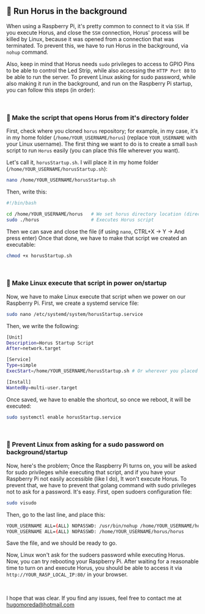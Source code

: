 ## 🏃 Run Horus in the background
When using a Raspberry Pi, it's pretty common to connect to it via `SSH`. If you execute Horus, and close the `SSH` connection, Horus' process will be killed by Linux, because it was opened from a connection that was terminated. To prevent this, we have to run Horus in the background, via `nohup` command.

Also, keep in mind that Horus needs `sudo` privileges to access to GPIO Pins to be able to control the Led Strip, while also accessing the `HTTP Port 80` to be able to run the server. To prevent Linux asking for sudo password, while also making it run in the background, and run on the Raspberry Pi startup, you can follow this steps (in order):

<br>

### 📜 Make the script that opens Horus from it's directory folder
First, check where you cloned `horus` repository; for example, in my case, it's in my home folder (`/home/YOUR_USERNAME/horus`) (replace `YOUR_USERNAME` with your Linux username). The first thing we want to do is to create a small `bash` script to run `Horus` easily (you can place this file wherever you want).

Let's call it, `horusStartup.sh`. I will place it in my home folder (`/home/YOUR_USERNAME/horusStartup.sh`):
```bash
nano /home/YOUR_USERNAME/horusStartup.sh
```
Then, write this:
```bash
#!/bin/bash

cd /home/YOUR_USERNAME/horus   # We set horus directory location (directory that contains all the folders and files)
sudo ./horus                   # Executes Horus script
```
Then we can save and close the file (if using `nano`, CTRL+X -> Y -> And press enter)
Once that done, we have to make that script we created an executable:
```bash
chmod +x horusStartup.sh
```

<br>

### 🔌 Make Linux execute that script in power on/startup
Now, we have to make Linux execute that script when we power on our Raspberry Pi. First, we create a systemd service file:
```bash
sudo nano /etc/systemd/system/horusStartup.service
```
Then, we write the following:
```bash
[Unit]
Description=Horus Startup Script
After=network.target

[Service]
Type=simple
ExecStart=/home/YOUR_USERNAME/horusStartup.sh # Or wherever you placed that file we created earlier

[Install]
WantedBy=multi-user.target
```
Once saved, we have to enable the shortcut, so once we reboot, it will be executed:
```bash
sudo systemctl enable horusStartup.service
```

<br>

### 🧙 Prevent Linux from asking for a sudo password on background/startup
Now, here's the problem; Once the Raspberry Pi turns on, you will be asked for sudo privileges while executing that script, and if you have your Raspberry Pi not easily accessible (like I do), It won't execute Horus. To prevent that, we have to prevent that golang command with sudo privileges not to ask for a password. It's easy. First, open sudoers configuration file:
```bash
sudo visudo
```
Then, go to the last line, and place this:
```bash
YOUR_USERNAME ALL=(ALL) NOPASSWD: /usr/bin/nohup /home/YOUR_USERNAME/horusStartup.sh # Make the script executable without password
YOUR_USERNAME ALL=(ALL) NOPASSWD: /home/YOUR_USERNAME/horus/horus                    # Make Horus executable without passwod
```
Save the file, and we should be ready to go.

Now, Linux won't ask for the sudoers password while executing Horus. Now, you can try rebooting your Raspberry Pi. After waiting for a reasonable time to turn on and execute Horus, you should be able to access it via `http://YOUR_RASP_LOCAL_IP:80/` in your browser.

<br>

I hope that was clear. If you find any issues, feel free to contact me at hugomoreda@hotmail.com
